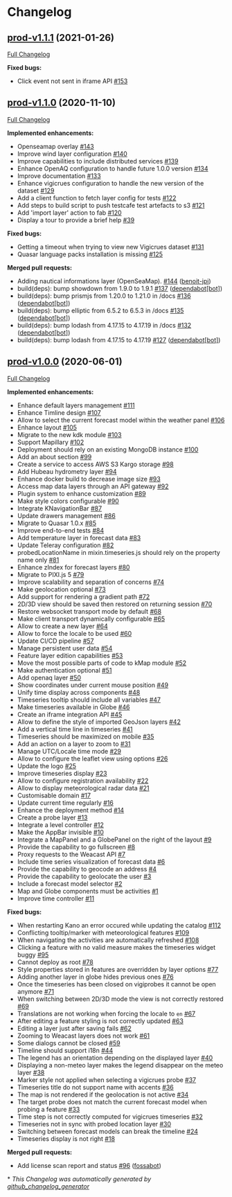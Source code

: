 # Changelog

## [prod-v1.1.1](https://github.com/kalisio/kano/tree/prod-v1.1.1) (2021-01-26)

[Full Changelog](https://github.com/kalisio/kano/compare/prod-v1.1.0...prod-v1.1.1)

**Fixed bugs:**

- Click event not sent in iframe API [\#153](https://github.com/kalisio/kano/issues/153)

## [prod-v1.1.0](https://github.com/kalisio/kano/tree/prod-v1.1.0) (2020-11-10)

[Full Changelog](https://github.com/kalisio/kano/compare/prod-v1.0.0...prod-v1.1.0)

**Implemented enhancements:**

- Openseamap overlay [\#143](https://github.com/kalisio/kano/issues/143)
- Improve wind layer configuration [\#140](https://github.com/kalisio/kano/issues/140)
- Improve capabilities to include distributed services [\#139](https://github.com/kalisio/kano/issues/139)
- Enhance OpenAQ configuration to handle future 1.0.0 version [\#134](https://github.com/kalisio/kano/issues/134)
- Improve documentation [\#133](https://github.com/kalisio/kano/issues/133)
- Enhance vigicrues configuration to handle the new version of the dataset [\#129](https://github.com/kalisio/kano/issues/129)
- Add a client function to fetch layer config for tests [\#122](https://github.com/kalisio/kano/issues/122)
- Add steps to build script to push testcafe test artefacts to s3 [\#121](https://github.com/kalisio/kano/issues/121)
- Add 'import layer' action to fab [\#120](https://github.com/kalisio/kano/issues/120)
- Display a tour to provide  a brief help [\#39](https://github.com/kalisio/kano/issues/39)

**Fixed bugs:**

-  Getting a timeout when trying to view new Vigicrues dataset [\#131](https://github.com/kalisio/kano/issues/131)
- Quasar language packs installation is missing [\#125](https://github.com/kalisio/kano/issues/125)

**Merged pull requests:**

- Adding nautical informations layer \(OpenSeaMap\).  [\#144](https://github.com/kalisio/kano/pull/144) ([benoit-jpi](https://github.com/benoit-jpi))
- build\(deps\): bump showdown from 1.9.0 to 1.9.1 [\#137](https://github.com/kalisio/kano/pull/137) ([dependabot[bot]](https://github.com/apps/dependabot))
- build\(deps\): bump prismjs from 1.20.0 to 1.21.0 in /docs [\#136](https://github.com/kalisio/kano/pull/136) ([dependabot[bot]](https://github.com/apps/dependabot))
- build\(deps\): bump elliptic from 6.5.2 to 6.5.3 in /docs [\#135](https://github.com/kalisio/kano/pull/135) ([dependabot[bot]](https://github.com/apps/dependabot))
- build\(deps\): bump lodash from 4.17.15 to 4.17.19 in /docs [\#132](https://github.com/kalisio/kano/pull/132) ([dependabot[bot]](https://github.com/apps/dependabot))
- build\(deps\): bump lodash from 4.17.15 to 4.17.19 [\#127](https://github.com/kalisio/kano/pull/127) ([dependabot[bot]](https://github.com/apps/dependabot))

## [prod-v1.0.0](https://github.com/kalisio/kano/tree/prod-v1.0.0) (2020-06-01)

[Full Changelog](https://github.com/kalisio/kano/compare/2a2837264443192596b034d3b7740f7159f4c504...prod-v1.0.0)

**Implemented enhancements:**

- Enhance default layers management [\#111](https://github.com/kalisio/kano/issues/111)
- Enhance Timline design [\#107](https://github.com/kalisio/kano/issues/107)
- Allow to select the current forecast model within the weather panel [\#106](https://github.com/kalisio/kano/issues/106)
- Enhance layout [\#105](https://github.com/kalisio/kano/issues/105)
- Migrate to the new kdk module [\#103](https://github.com/kalisio/kano/issues/103)
- Support Mapillary  [\#102](https://github.com/kalisio/kano/issues/102)
- Deployment should rely on an existing MongoDB instance [\#100](https://github.com/kalisio/kano/issues/100)
- Add an about section [\#99](https://github.com/kalisio/kano/issues/99)
- Create a service to access AWS S3 Kargo storage [\#98](https://github.com/kalisio/kano/issues/98)
- Add Hubeau hydrometry layer [\#94](https://github.com/kalisio/kano/issues/94)
- Enhance docker build to decrease image size [\#93](https://github.com/kalisio/kano/issues/93)
- Access map data layers through an API gateway [\#92](https://github.com/kalisio/kano/issues/92)
- Plugin system to enhance customization [\#89](https://github.com/kalisio/kano/issues/89)
- Make style colors configurable [\#90](https://github.com/kalisio/kano/issues/90)
- Integrate KNavigationBar [\#87](https://github.com/kalisio/kano/issues/87)
- Update drawers management [\#86](https://github.com/kalisio/kano/issues/86)
- Migrate to Quasar 1.0.x [\#85](https://github.com/kalisio/kano/issues/85)
- Improve end-to-end tests [\#84](https://github.com/kalisio/kano/issues/84)
- Add temperature layer in forecast data [\#83](https://github.com/kalisio/kano/issues/83)
- Update Teleray configuration [\#82](https://github.com/kalisio/kano/issues/82)
- probedLocationName in mixin.timeseries.js should rely on the property name only [\#81](https://github.com/kalisio/kano/issues/81)
- Enhance zIndex for forecast layers [\#80](https://github.com/kalisio/kano/issues/80)
- Migrate to PIXI.js 5 [\#79](https://github.com/kalisio/kano/issues/79)
- Improve scalability and separation of concerns [\#74](https://github.com/kalisio/kano/issues/74)
- Make geolocation optional [\#73](https://github.com/kalisio/kano/issues/73)
- Add support for rendering a gradient path [\#72](https://github.com/kalisio/kano/issues/72)
- 2D/3D view should be saved then restored on returning session [\#70](https://github.com/kalisio/kano/issues/70)
- Restore websocket transport mode by default [\#68](https://github.com/kalisio/kano/issues/68)
- Make client transport dynamically configurable [\#65](https://github.com/kalisio/kano/issues/65)
- Allow to create a new layer [\#64](https://github.com/kalisio/kano/issues/64)
- Allow to force the locale to be used [\#60](https://github.com/kalisio/kano/issues/60)
- Update CI/CD pipeline [\#57](https://github.com/kalisio/kano/issues/57)
- Manage persistent user data [\#54](https://github.com/kalisio/kano/issues/54)
- Feature layer edition capabilities [\#53](https://github.com/kalisio/kano/issues/53)
- Move the most possible parts of code to kMap module [\#52](https://github.com/kalisio/kano/issues/52)
- Make authentication optional [\#51](https://github.com/kalisio/kano/issues/51)
- Add openaq layer [\#50](https://github.com/kalisio/kano/issues/50)
- Show coordinates under current mouse position [\#49](https://github.com/kalisio/kano/issues/49)
- Unify time display across components [\#48](https://github.com/kalisio/kano/issues/48)
- Timeseries tooltip should include all variables [\#47](https://github.com/kalisio/kano/issues/47)
- Make timeseries available in Globe [\#46](https://github.com/kalisio/kano/issues/46)
- Create an iframe integration API [\#45](https://github.com/kalisio/kano/issues/45)
- Allow to define the style of imported GeoJson layers [\#42](https://github.com/kalisio/kano/issues/42)
- Add a vertical time line in timeseries [\#41](https://github.com/kalisio/kano/issues/41)
- Timeseries should be maximized on mobile [\#35](https://github.com/kalisio/kano/issues/35)
- Add an action on a layer to zoom to [\#31](https://github.com/kalisio/kano/issues/31)
- Manage UTC/Locale time mode [\#29](https://github.com/kalisio/kano/issues/29)
- Allow to configure the leaflet view using options [\#26](https://github.com/kalisio/kano/issues/26)
- Update the logo [\#25](https://github.com/kalisio/kano/issues/25)
- Improve timeseries display [\#23](https://github.com/kalisio/kano/issues/23)
- Allow to configure registration availability [\#22](https://github.com/kalisio/kano/issues/22)
- Allow to display meteorological radar data [\#21](https://github.com/kalisio/kano/issues/21)
- Customisable domain [\#17](https://github.com/kalisio/kano/issues/17)
- Update current time regularly [\#16](https://github.com/kalisio/kano/issues/16)
- Enhance the deployment method  [\#14](https://github.com/kalisio/kano/issues/14)
- Create a probe layer [\#13](https://github.com/kalisio/kano/issues/13)
- Integrate a level controller [\#12](https://github.com/kalisio/kano/issues/12)
- Make the AppBar invisible [\#10](https://github.com/kalisio/kano/issues/10)
- Integrate a MapPanel and a GlobePanel on the right of the layout [\#9](https://github.com/kalisio/kano/issues/9)
- Provide the capability to go fullscreen [\#8](https://github.com/kalisio/kano/issues/8)
- Proxy requests to the Weacast API [\#7](https://github.com/kalisio/kano/issues/7)
- Include time series visualization of forecast data [\#6](https://github.com/kalisio/kano/issues/6)
- Provide the capability to geocode an address [\#4](https://github.com/kalisio/kano/issues/4)
- Provide the capability to geolocate the user [\#3](https://github.com/kalisio/kano/issues/3)
- Include a forecast model selector [\#2](https://github.com/kalisio/kano/issues/2)
- Map and Globe components must be activities [\#1](https://github.com/kalisio/kano/issues/1)
- Improve time controller [\#11](https://github.com/kalisio/kano/issues/11)

**Fixed bugs:**

- When restarting Kano an error occured while updating the catalog [\#112](https://github.com/kalisio/kano/issues/112)
- Conflicting tooltip/marker with meteorological features [\#109](https://github.com/kalisio/kano/issues/109)
- When navigating the activities are automatically refreshed [\#108](https://github.com/kalisio/kano/issues/108)
- Clicking a feature with no valid measure makes the timeseries widget buggy [\#95](https://github.com/kalisio/kano/issues/95)
- Cannot deploy as root [\#78](https://github.com/kalisio/kano/issues/78)
- Style properties stored in features are overridden by layer options [\#77](https://github.com/kalisio/kano/issues/77)
- Adding another layer in globe hides previous ones [\#76](https://github.com/kalisio/kano/issues/76)
- Once the timeseries has been closed on vigiprobes it cannot be open anymore [\#71](https://github.com/kalisio/kano/issues/71)
- When switching between 2D/3D mode the view is not correctly restored [\#69](https://github.com/kalisio/kano/issues/69)
- Translations are not working when forcing the locale to `en` [\#67](https://github.com/kalisio/kano/issues/67)
- After editing a feature styling is not correctly updated [\#63](https://github.com/kalisio/kano/issues/63)
- Editing a layer just after saving fails [\#62](https://github.com/kalisio/kano/issues/62)
- Zooming to Weacast layers does not work [\#61](https://github.com/kalisio/kano/issues/61)
- Some dialogs cannot be closed [\#59](https://github.com/kalisio/kano/issues/59)
- Timeline should support i18n [\#44](https://github.com/kalisio/kano/issues/44)
- The legend has an orientation depending on the displayed layer [\#40](https://github.com/kalisio/kano/issues/40)
- Displaying a non-meteo layer makes the legend disappear on the meteo layer [\#38](https://github.com/kalisio/kano/issues/38)
- Marker style not applied when selecting a vigicrues probe [\#37](https://github.com/kalisio/kano/issues/37)
- Timeseries title do not support name with accents [\#36](https://github.com/kalisio/kano/issues/36)
- The map is not rendered if the geolocation is not active [\#34](https://github.com/kalisio/kano/issues/34)
- The target probe does not match the current forecast model when probing a feature [\#33](https://github.com/kalisio/kano/issues/33)
- Time step is not correctly computed for vigicrues timeseries  [\#32](https://github.com/kalisio/kano/issues/32)
- Timeseries not in sync with probed location layer [\#30](https://github.com/kalisio/kano/issues/30)
- Switching between forecast models can break the timeline [\#24](https://github.com/kalisio/kano/issues/24)
- Timeseries display is not right [\#18](https://github.com/kalisio/kano/issues/18)

**Merged pull requests:**

- Add license scan report and status [\#96](https://github.com/kalisio/kano/pull/96) ([fossabot](https://github.com/fossabot))



\* *This Changelog was automatically generated by [github_changelog_generator](https://github.com/skywinder/Github-Changelog-Generator)*